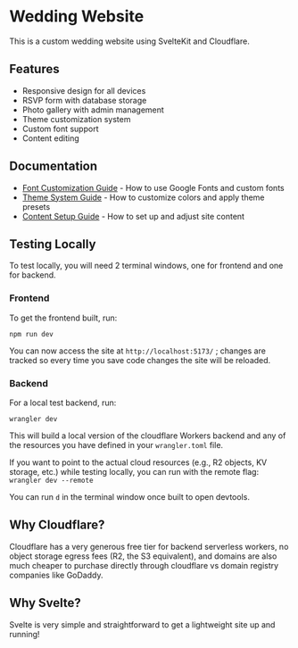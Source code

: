 # Wedding Website

This is a custom wedding website using SvelteKit and Cloudflare.

## Features

- Responsive design for all devices
- RSVP form with database storage
- Photo gallery with admin management
- Theme customization system
- Custom font support
- Content editing

## Documentation

- [Font Customization Guide](docs/font-customization-guide.md) - How to use Google Fonts and custom fonts
- [Theme System Guide](docs/theme-system-guide.md) - How to customize colors and apply theme presets
- [Content Setup Guide](docs/content-setup-guide.md) - How to set up and adjust site content

## Testing Locally

To test locally, you will need 2 terminal windows, one for frontend and one for backend.

### Frontend

To get the frontend built, run:

`npm run dev`

You can now access the site at `http://localhost:5173/` ; changes are tracked so every time you save code changes the site will be reloaded.

### Backend

For a local test backend, run:

`wrangler dev`

This will build a local version of the cloudflare Workers backend and any of the resources you have defined in your `wrangler.toml` file.

If you want to point to the actual cloud resources (e.g., R2 objects, KV storage, etc.) while testing locally, you can run with the remote flag:
`wrangler dev --remote`

You can run `d` in the terminal window once built to open devtools.

## Why Cloudflare?

Cloudflare has a very generous free tier for backend serverless workers, no object storage egress fees (R2, the S3 equivalent), and domains are also much cheaper to purchase directly through cloudflare vs domain registry companies like GoDaddy.

## Why Svelte?

Svelte is very simple and straightforward to get a lightweight site up and running!
